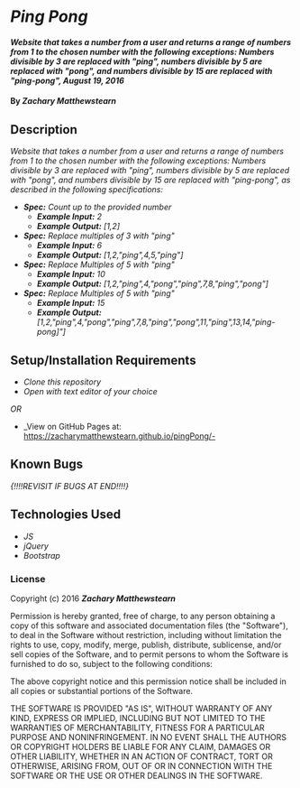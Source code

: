# _Ping Pong_

#### _Website that takes a number from a user and returns a range of numbers from 1 to the chosen number with the following exceptions: Numbers divisible by 3 are replaced with "ping", numbers divisible by 5 are replaced with "pong", and numbers divisible by 15 are replaced with "ping-pong", August 19, 2016_

#### By _**Zachary Matthewstearn**_

## Description

_Website that takes a number from a user and returns a range of numbers from 1 to the chosen number with the following exceptions: Numbers divisible by 3 are replaced with "ping", numbers divisible by 5 are replaced with "pong", and numbers divisible by 15 are replaced with "ping-pong", as described in the following specifications:_

* _**Spec:** Count up to the provided number_
  * _**Example Input:** 2_
  * _**Example Output:** [1,2]_
* _**Spec:** Replace multiples of 3 with "ping"_
  * _**Example Input:** 6_
  * _**Example Output:** [1,2,"ping",4,5,"ping"]_
* _**Spec:** Replace Multiples of 5 with "ping"_
  * _**Example Input:** 10_
  * _**Example Output:** [1,2,"ping",4,"pong","ping",7,8,"ping","pong"]_
* _**Spec:** Replace Multiples of 5 with "ping"_
  * _**Example Input:** 15_
  * _**Example Output:** [1,2,"ping",4,"pong","ping",7,8,"ping","pong",11,"ping",13,14,"ping-pong]"]_

## Setup/Installation Requirements

* _Clone this repository_
* _Open with text editor of your choice_

_OR_

* _View on GitHub Pages at: https://zacharymatthewstearn.github.io/pingPong/-

## Known Bugs

_{!!!!REVISIT IF BUGS AT END!!!!}_

## Technologies Used

* _JS_
* _jQuery_
* _Bootstrap_

### License

Copyright (c) 2016 **_Zachary Matthewstearn_**

Permission is hereby granted, free of charge, to any person obtaining a copy of this software and associated documentation files (the "Software"), to deal in the Software without restriction, including without limitation the rights to use, copy, modify, merge, publish, distribute, sublicense, and/or sell copies of the Software, and to permit persons to whom the Software is furnished to do so, subject to the following conditions:

The above copyright notice and this permission notice shall be included in all copies or substantial portions of the Software.

THE SOFTWARE IS PROVIDED "AS IS", WITHOUT WARRANTY OF ANY KIND, EXPRESS OR IMPLIED, INCLUDING BUT NOT LIMITED TO THE WARRANTIES OF MERCHANTABILITY, FITNESS FOR A PARTICULAR PURPOSE AND NONINFRINGEMENT. IN NO EVENT SHALL THE AUTHORS OR COPYRIGHT HOLDERS BE LIABLE FOR ANY CLAIM, DAMAGES OR OTHER LIABILITY, WHETHER IN AN ACTION OF CONTRACT, TORT OR OTHERWISE, ARISING FROM, OUT OF OR IN CONNECTION WITH THE SOFTWARE OR THE USE OR OTHER DEALINGS IN THE SOFTWARE.
